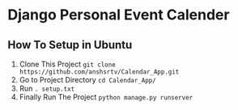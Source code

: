 # Django Personal Event Calender

## How To Setup in Ubuntu
1. Clone This Project `git clone https://github.com/anshsrtv/Calendar_App.git`
2. Go to Project Directory `cd Calendar_App/`
3. Run `. setup.txt`
4. Finally Run The Project `python manage.py runserver`
